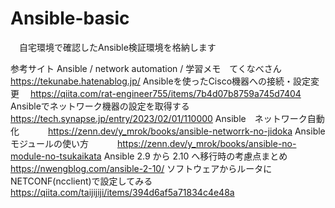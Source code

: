 # Ansible-basic
　自宅環境で確認したAnsible検証環境を格納します<cr>


 参考サイト<cr>
 Ansible / network automation / 学習メモ　てくなべさん <CR>
　　　https://tekunabe.hatenablog.jp/ <CR>
 Ansibleを使ったCisco機器への接続・設定変更 <cr>
    　https://qiita.com/rat-engineer755/items/7b4d07b8759a745d7404<cr>
 Ansibleでネットワーク機器の設定を取得する <cr>
　　　https://tech.synapse.jp/entry/2023/02/01/110000<cr>
 Ansible　ネットワーク自動化<cr>
　　　https://zenn.dev/y_mrok/books/ansible-networrk-no-jidoka<cr>
 Ansibleモジュールの使い方<cr>
　　　https://zenn.dev/y_mrok/books/ansible-no-module-no-tsukaikata<cr>
 Ansible 2.9 から 2.10 へ移行時の考慮点まとめ<cr>
　　https://nwengblog.com/ansible-2-10/<cr>
 ソフトウェアからルータにNETCONF(ncclient)で設定してみる<cr>　　　　　　
　　　　https://qiita.com/taijijiji/items/394d6af5a71834c4e48a<cr>

